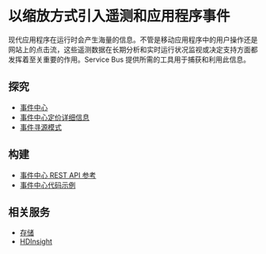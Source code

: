 <properties pageTitle="以缩放方式引入遥测和应用程序事件" metaKeywords="Service Bus, telemetry, events" description="了解如何在企业解决方案中以缩放方式引入遥测和应用程序事件。" services="service-bus" documentationCenter=".NET" title="Ingest Telemetry and Application Events at Scale" authors="sethm" solutions="" manager="timlt" editor="mattshel" />
<tags ms.service="service-bus"
    ms.date="03/18/2015"
    wacn.date="04/11/2015"
    />

# 以缩放方式引入遥测和应用程序事件
 
现代应用程序在运行时会产生海量的信息。不管是移动应用程序中的用户操作还是网站上的点击流，这些遥测数据在长期分析和实时运行状况监视或决定支持方面都发挥着至关重要的作用。Service Bus 提供所需的工具用于捕获和利用此信息。


## 探究
- [事件中心](http://msdn.microsoft.com/zh-cn/library/dn789973.aspx)
- [事件中心定价详细信息](/home/features/event-hubs/#price)
- [事件寻源模式](http://msdn.microsoft.com/zh-cn/library/dn589792.aspx)
 
## 构建
- [事件中心 REST API 参考](http://msdn.microsoft.com/zh-cn/library/azure/dn790674.aspx)
- [事件中心代码示例](http://go.microsoft.com/fwlink/?LinkID=402449)
 
## 相关服务
- [存储](/zh-cn/documentation/services/storage/)
- [HDInsight](/zh-cn/documentation/services/hdinsight/)
